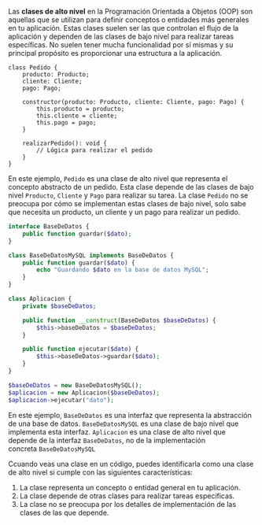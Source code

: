 Las **clases de alto nivel** en la Programación Orientada a Objetos (OOP) son aquellas que se utilizan para definir conceptos o entidades más generales en tu aplicación. Estas clases suelen ser las que controlan el flujo de la aplicación y dependen de las clases de bajo nivel para realizar tareas específicas. No suelen tener mucha funcionalidad por sí mismas y su principal propósito es proporcionar una estructura a la aplicación.

```TS
class Pedido {
    producto: Producto;
    cliente: Cliente;
    pago: Pago;

    constructor(producto: Producto, cliente: Cliente, pago: Pago) {
        this.producto = producto;
        this.cliente = cliente;
        this.pago = pago;
    }

    realizarPedido(): void {
        // Lógica para realizar el pedido
    }
}

```
En este ejemplo, `Pedido` es una clase de alto nivel que representa el concepto abstracto de un pedido. Esta clase depende de las clases de bajo nivel `Producto`, `Cliente` y `Pago` para realizar su tarea. La clase `Pedido` no se preocupa por cómo se implementan estas clases de bajo nivel, solo sabe que necesita un producto, un cliente y un pago para realizar un pedido.

```PHP
interface BaseDeDatos {
    public function guardar($dato);
}

class BaseDeDatosMySQL implements BaseDeDatos {
    public function guardar($dato) {
        echo "Guardando $dato en la base de datos MySQL";
    }
}

class Aplicacion {
    private $baseDeDatos;

    public function __construct(BaseDeDatos $baseDeDatos) {
        $this->baseDeDatos = $baseDeDatos;
    }

    public function ejecutar($dato) {
        $this->baseDeDatos->guardar($dato);
    }
}

$baseDeDatos = new BaseDeDatosMySQL();
$aplicacion = new Aplicacion($baseDeDatos);
$aplicacion->ejecutar("dato");


```

En este ejemplo, `BaseDeDatos` es una interfaz que representa la abstracción de una base de datos. `BaseDeDatosMySQL` es una clase de bajo nivel que implementa esta interfaz. `Aplicacion` es una clase de alto nivel que depende de la interfaz `BaseDeDatos`, no de la implementación concreta `BaseDeDatosMySQL`

Ccuando veas una clase en un código, puedes identificarla como una clase de alto nivel si cumple con las siguientes características:

1. La clase representa un concepto o entidad general en tu aplicación.
2. La clase depende de otras clases para realizar tareas específicas.
3. La clase no se preocupa por los detalles de implementación de las clases de las que depende.